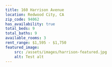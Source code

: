 ```yaml
---
title: 160 Harrison Avenue
location: Redwood City, CA
zip_code: 94062
has_availability: true
total_beds: 9
total_baths: 9
available_rooms: 3
rent_range: $1,595 - $1,750
featured_image:
    src: /assets/images/harrison-featured.jpg
    alt: Test alt
---
```

